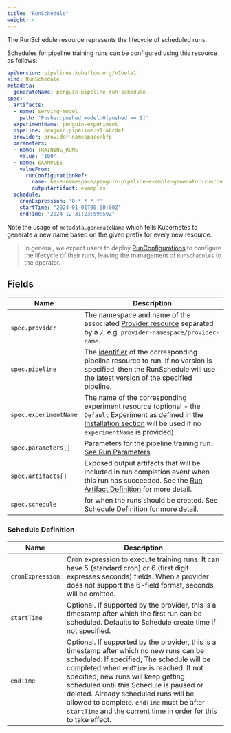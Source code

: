 ```yaml
---
title: "RunSchedule"
weight: 4
---
```


The RunSchedule resource represents the lifecycle of scheduled runs.

Schedules for pipeline training runs can be configured using this resource as follows:

```yaml
apiVersion: pipelines.kubeflow.org/v1beta1
kind: RunSchedule
metadata:
  generateName: penguin-pipeline-run-schedule-
spec:
  artifacts:
  - name: serving-model
    path: 'Pusher:pushed_model:0[pushed == 1]'
  experimentName: penguin-experiment  
  pipeline: penguin-pipeline:v1-abcdef
  provider: provider-namespace/kfp
  parameters:
  - name: TRAINING_RUNS
    value: '100'
  - name: EXAMPLES
    valueFrom:
      runConfigurationRef:
        name: base-namespace/penguin-pipeline-example-generator-runconfiguration
        outputArtifact: examples
  schedule:
    cronExpression: '0 * * * *'
    startTime: "2024-01-01T00:00:00Z"
    endTime: "2024-12-31T23:59:59Z"
```

Note the usage of `metadata.generateName` which tells Kubernetes to generate a new name based on the given prefix for every new resource.
> In general, we expect users to deploy [RunConfigurations](../runconfiguration) to configure the lifecycle of their runs, leaving the management of `RunSchedules` to the operator.

## Fields

| Name                  | Description                                                                                                                                                                                                                                |
| --------------------- | ------------------------------------------------------------------------------------------------------------------------------------------------------------------------------------------------------------------------------------------ |
| `spec.provider`       | The namespace and name of the associated [Provider resource](../provider/) separated by a `/`, e.g. `provider-namespace/provider-name`.                                                                                                    |
| `spec.pipeline`       | The [identifier](../pipeline/#identifier) of the corresponding pipeline resource to run. If no version is specified, then the RunSchedule will use the latest version of the specified pipeline.                                           |
| `spec.experimentName` | The name of the corresponding experiment resource (optional - the `Default` Experiment as defined in the [Installation section](../../../getting-started/installation#build-and-install) will be used if no `experimentName` is provided). |
| `spec.parameters[]`   | Parameters for the pipeline training run. [See Run Parameters](../run#run-parameters-definition).                                                                                                                                          |
| `spec.artifacts[]`    | Exposed output artifacts that will be included in run completion event when this run has succeeded. See the [Run Artifact Definition](../run#run-artifact-definition) for more detail.                                                     |
| `spec.schedule`       | for when the runs should be created. See [Schedule Definition](#schedule-definition) for more detail.                                                                                                                                      |


### Schedule Definition
| Name             | Description                                                                                                                                                                                                                                                                                                                                                                                                                   |
| ---------------- | ----------------------------------------------------------------------------------------------------------------------------------------------------------------------------------------------------------------------------------------------------------------------------------------------------------------------------------------------------------------------------------------------------------------------------- |
| `cronExpression` | Cron expression to execute training runs. It can have 5 (standard cron) or 6 (first digit expresses seconds) fields. When a provider does not support the 6-field format, seconds will be omitted.                                                                                                                                                                                                                            |
| `startTime`      | Optional. If supported by the provider, this is a timestamp after which the first run can be scheduled. Defaults to Schedule create time if not specified.                                                                                                                                                                                                                                                                    |
| `endTime`        | Optional. If supported by the provider, this is a timestamp after which no new runs can be scheduled. If specified, The schedule will be completed when `endTime` is reached. If not specified, new runs will keep getting scheduled until this Schedule is paused or deleted. Already scheduled runs will be allowed to complete. `endTime` must be after `startTime` and the current time in order for this to take effect. |
